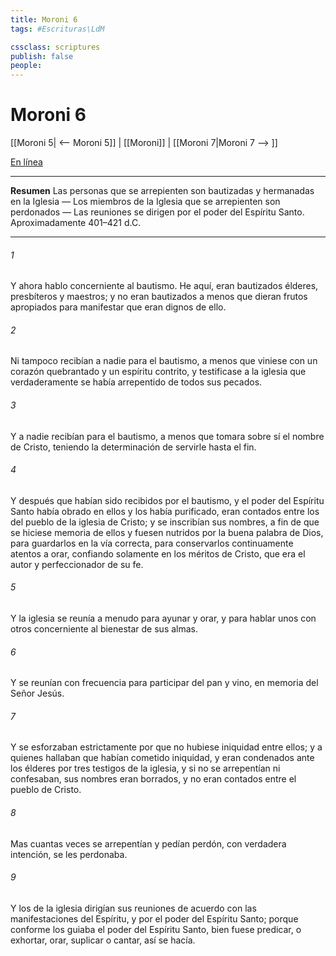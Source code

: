 ```yaml
---
title: Moroni 6
tags: #Escrituras\LdM

cssclass: scriptures
publish: false
people:
---
```


# Moroni 6
[[Moroni 5| <-- Moroni 5]] | [[Moroni]] | [[Moroni 7|Moroni 7 --> ]]

[En línea](https://churchofjesuschrist.org/study/scriptures/bofm/moro/6?lang=spa)

---
__Resumen__
Las personas que se arrepienten son bautizadas y hermanadas en la Iglesia — Los miembros de la Iglesia que se arrepienten son perdonados — Las reuniones se dirigen por el poder del Espíritu Santo. Aproximadamente 401–421 d.C.

---
###### 1 
Y ahora hablo concerniente al bautismo. He aquí, eran bautizados élderes, presbíteros y maestros; y no eran bautizados a menos que dieran frutos apropiados para manifestar que eran dignos de ello.

###### 2 
Ni tampoco recibían a nadie para el bautismo, a menos que viniese con un corazón quebrantado y un espíritu contrito, y testificase a la iglesia que verdaderamente se había arrepentido de todos sus pecados.

###### 3 
Y a nadie recibían para el bautismo, a menos que tomara sobre sí el nombre de Cristo, teniendo la determinación de servirle hasta el fin.

###### 4 
Y después que habían sido recibidos por el bautismo, y el poder del Espíritu Santo había obrado en ellos y los había purificado, eran contados entre los del pueblo de la iglesia de Cristo; y se inscribían sus nombres, a fin de que se hiciese memoria de ellos y fuesen nutridos por la buena palabra de Dios, para guardarlos en la vía correcta, para conservarlos continuamente atentos a orar, confiando solamente en los méritos de Cristo, que era el autor y perfeccionador de su fe.

###### 5 
Y la iglesia se reunía a menudo para ayunar y orar, y para hablar unos con otros concerniente al bienestar de sus almas.

###### 6 
Y se reunían con frecuencia para participar del pan y vino, en memoria del Señor Jesús.

###### 7 
Y se esforzaban estrictamente por que no hubiese iniquidad entre ellos; y a quienes hallaban que habían cometido iniquidad, y eran condenados ante los élderes por tres testigos de la iglesia, y si no se arrepentían ni confesaban, sus nombres eran borrados, y no eran contados entre el pueblo de Cristo.

###### 8 
Mas cuantas veces se arrepentían y pedían perdón, con verdadera intención, se les perdonaba.

###### 9 
Y los de la iglesia dirigían sus reuniones de acuerdo con las manifestaciones del Espíritu, y por el poder del Espíritu Santo; porque conforme los guiaba el poder del Espíritu Santo, bien fuese predicar, o exhortar, orar, suplicar o cantar, así se hacía.

